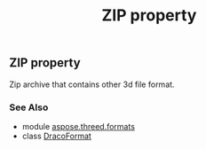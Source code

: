 ﻿---
title: ZIP property
second_title: Aspose.3D for Python via .NET API References
description: 
type: docs
weight: 560
url: /python-net/aspose.threed.formats/dracoformat/zip/
is_root: false
---

## ZIP property


Zip archive that contains other 3d file format.

### See Also
* module [aspose.threed.formats](../../)
* class [DracoFormat](/3d/python-net/aspose.threed.formats/dracoformat)
